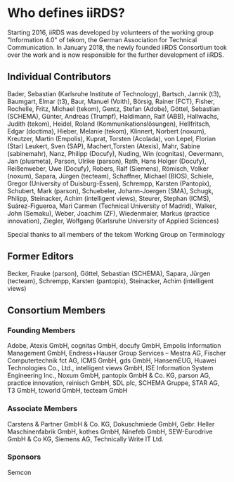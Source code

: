 
# Who defines iiRDS?
Starting 2016, iiRDS was developed by volunteers of the working group "Information 4.0" of tekom, the German Association for Technical Communication. In January 2018, the newly founded iiRDS Consortium took over the work and is now responsible for the further development of iiRDS.

## Individual Contributors
Bader, Sebastian (Karlsruhe Institute of Technology),
Bartsch, Jannik (t3),
Baumgart, Elmar (t3),
Baur, Manuel (Voith),
Börsig, Rainer (FCT),
Fisher, Rochelle,
Fritz, Michael (tekom),
Gentz, Stefan (Adobe),
Göttel, Sebastian (SCHEMA),
Günter, Andreas (Trumpf),
Haldimann, Ralf (ABB),
Hallwachs, Judith (tekom), 
Heidel, Roland (Kommunikationslösungen),
Hellfritsch, Edgar (doctima), 
Hieber, Melanie (tekom),
Klinnert, Norbert (noxum),
Kreutzer, Martin (Empolis),
Kuprat, Torsten (Acolada),
von Lepel, Florian (Star)
Leukert, Sven (SAP),
Machert,Torsten (Atexis),
Mahr, Sabine (sabinemahr), 
Nanz, Philipp (Docufy),
Nuding, Win (cognitas),
Oevermann, Jan (plusmeta), 
Parson, Ulrike (parson),
Rath, Hans Holger (Docufy),
Reißenweber, Uwe (Docufy),
Robers, Ralf (Siemens),
Römisch, Volker (noxum),
Sapara, Jürgen (tecteam), 
Schaffner, Michael (BIOS),
Schiele, Gregor (University of Duisburg-Essen),
Schrempp, Karsten (Pantopix),
Schubert, Mark (parson),
Schuebeler, Johann-Joergen (SMA),
Schugk, Philipp,
Steinacker, Achim (intelligent views), 
Steurer, Stephan (ICMS),
Suárez-Figueroa, Mari Carmen (Technical University of Madrid),
Walker, John (Semaku),
Weber, Joachim (ZF), 
Wiedenmaier, Markus (practice innovation),
Ziegler, Wolfgang (Karlsruhe University of Applied Sciences)

Special thanks to all members of the tekom Working Group on Terminology

## Former Editors
Becker, Frauke (parson),
Göttel, Sebastian (SCHEMA),
Sapara, Jürgen (tecteam),
Schrempp, Karsten (pantopix),
Steinacker, Achim (intelligent views)

## Consortium Members

### Founding Members
Adobe,
Atexis GmbH,
cognitas GmbH,
docufy GmbH,
Empolis Information Management GmbH,
Endress+Hauser Group Services – Mestra AG,
Fischer Computertechnik fct AG,
ICMS GmbH,
gds GmbH,
HansemEUG,
Huawei Technologies Co., Ltd.,
intelligent views GmbH,
ISE Information System Engineering Inc.,
Noxum GmbH,
pantopix GmbH & Co. KG,
parson AG,
practice innovation,
reinisch GmbH,
SDL plc,
SCHEMA Gruppe,
STAR AG,
T3 GmbH,
tcworld GmbH,
tecteam GmbH

### Associate Members
Carstens & Partner GmbH & Co. KG,
Dokuschmiede GmbH,
Gebr. Heller Maschinenfabrik GmbH,
kothes GmbH,
Ninefeb GmbH,
SEW-Eurodrive GmbH & Co KG,
Siemens AG,
Technically Write IT Ltd.

### Sponsors
Semcon
